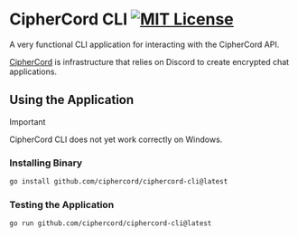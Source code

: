 # CipherCord CLI [![MIT License](https://img.shields.io/badge/License-MIT-a10b31)](https://github.com/ciphercord/ciphercord-cli/blob/main/LICENSE)

A very functional CLI application for interacting with the CipherCord API.

[CipherCord](https://github.com/ciphercord) is infrastructure that relies on Discord to create encrypted chat applications.

## Using the Application

> [!IMPORTANT]
> CipherCord CLI does not yet work correctly on Windows.

### Installing Binary

```bash
go install github.com/ciphercord/ciphercord-cli@latest
```

### Testing the Application

```bash
go run github.com/ciphercord/ciphercord-cli@latest
```